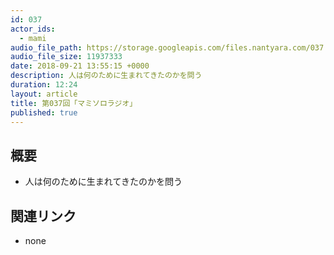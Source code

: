 ```yaml
---
id: 037
actor_ids:
  - mami
audio_file_path: https://storage.googleapis.com/files.nantyara.com/037.mp3
audio_file_size: 11937333
date: 2018-09-21 13:55:15 +0000
description: 人は何のために生まれてきたのかを問う
duration: 12:24
layout: article
title: 第037回「マミソロラジオ」
published: true
---
```

## 概要

* 人は何のために生まれてきたのかを問う

## 関連リンク

* none
